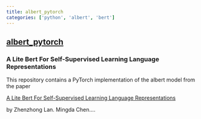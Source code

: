 ```yaml
---
title: albert_pytorch
categories: ['python', 'albert', 'bert']
---
```

## [albert_pytorch](https://github.com/lonePatient/albert_pytorch)

### A Lite Bert For Self-Supervised Learning Language Representations


This repository contains a PyTorch implementation of the albert model from the paper 

[A Lite Bert For Self-Supervised Learning Language Representations](https://arxiv.org/pdf/1909.11942.pdf)

by Zhenzhong Lan. Mingda Chen....
